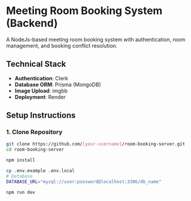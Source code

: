 # Meeting Room Booking System (Backend)

A NodeJs-based meeting room booking system with authentication, room management, and booking conflict resolution.

## Technical Stack
- **Authentication**: Clerk
- **Database ORM**: Prisma (MongoDB)
- **Image Upload**: imgbb
- **Deployment**: Render

## Setup Instructions

### 1. Clone Repository
```bash
git clone https://github.com/[your-username]/room-booking-server.git
cd room-booking-server

npm install

cp .env.example .env.local
# Database
DATABASE_URL="mysql://user:password@localhost:3306/db_name"

npm run dev